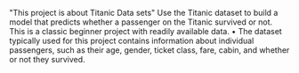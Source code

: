 "This project is about Titanic Data sets"
Use the Titanic dataset to build a model that predicts whether a
passenger on the Titanic survived or not. This is a classic beginner
project with readily available data.
• The dataset typically used for this project contains information about
individual passengers, such as their age, gender, ticket class, fare, cabin,
and whether or not they survived.

